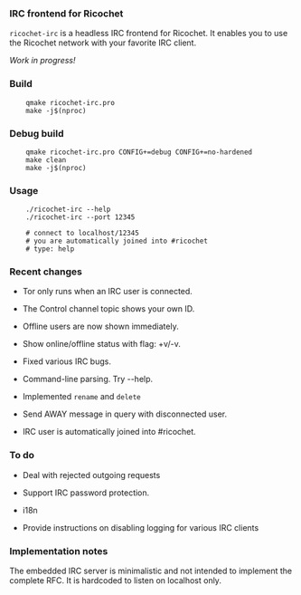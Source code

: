 ### IRC frontend for Ricochet

`ricochet-irc` is a headless IRC frontend for Ricochet. It enables you to use the Ricochet network with your favorite IRC client.

*Work in progress!*


### Build 

```
	qmake ricochet-irc.pro
	make -j$(nproc)
```

### Debug build

```
	qmake ricochet-irc.pro CONFIG+=debug CONFIG+=no-hardened
	make clean
	make -j$(nproc)
```

### Usage
```
	./ricochet-irc --help
	./ricochet-irc --port 12345
	
	# connect to localhost/12345
	# you are automatically joined into #ricochet
	# type: help
```

### Recent changes
 * Tor only runs when an IRC user is connected.

 * The Control channel topic shows your own ID.

 * Offline users are now shown immediately.

 * Show online/offline status with flag: +v/-v.

 * Fixed various IRC bugs.
 
 * Command-line parsing. Try --help.

 * Implemented `rename` and `delete`

 * Send AWAY message in query with disconnected user.
 
 * IRC user is automatically joined into #ricochet.


### To do

 * Deal with rejected outgoing requests

 * Support IRC password protection.

 * i18n

 * Provide instructions on disabling logging for various IRC clients 


### Implementation notes

The embedded IRC server is minimalistic and not intended to implement
the complete RFC. It is hardcoded to listen on localhost only.
